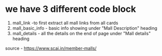# we have 3 different code block
1. mall_link -to first extract all mall links from all cards
2. mall_basic_info - basic info showing under "Mall Description" heading
3. mall_details - all the details on the end of page under "Mall details" heading


source - https://www.scai.in/member-malls/